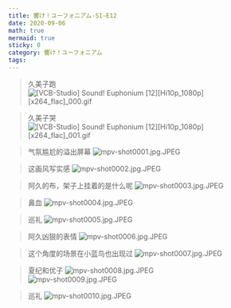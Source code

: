 ```yaml
---
title: 響け！ユーフォニアム-S1-E12
date: 2020-09-06
math: true
mermaid: true
sticky: 0
category: 響け！ユーフォニアム
tags:
---
```


> 久美子跑
![[VCB-Studio] Sound! Euphonium [12][Hi10p_1080p][x264_flac]_000.gif](https://filebed.cellargalaxy.workers.dev/blog/spirit/響け！ユーフォニアム/S1/E12/20200906/%5BVCB-Studio%5D%20Sound%21%20Euphonium%20%5B12%5D%5BHi10p_1080p%5D%5Bx264_flac%5D_000.gif)

> 久美子哭
![[VCB-Studio] Sound! Euphonium [12][Hi10p_1080p][x264_flac]_001.gif](https://filebed.cellargalaxy.workers.dev/blog/spirit/響け！ユーフォニアム/S1/E12/20200906/%5BVCB-Studio%5D%20Sound%21%20Euphonium%20%5B12%5D%5BHi10p_1080p%5D%5Bx264_flac%5D_001.gif)

> 气氛尴尬的溢出屏幕
![mpv-shot0001.jpg.JPEG](https://filebed.cellargalaxy.workers.dev/blog/spirit/響け！ユーフォニアム/S1/E12/20200906/mpv-shot0001.jpg.JPEG)

> 这画风写实感
![mpv-shot0002.jpg.JPEG](https://filebed.cellargalaxy.workers.dev/blog/spirit/響け！ユーフォニアム/S1/E12/20200906/mpv-shot0002.jpg.JPEG)

> 阿久的布，架子上挂着的是什么呢
![mpv-shot0003.jpg.JPEG](https://filebed.cellargalaxy.workers.dev/blog/spirit/響け！ユーフォニアム/S1/E12/20200906/mpv-shot0003.jpg.JPEG)

> 鼻血
![mpv-shot0004.jpg.JPEG](https://filebed.cellargalaxy.workers.dev/blog/spirit/響け！ユーフォニアム/S1/E12/20200906/mpv-shot0004.jpg.JPEG)

> 巡礼
![mpv-shot0005.jpg.JPEG](https://filebed.cellargalaxy.workers.dev/blog/spirit/響け！ユーフォニアム/S1/E12/20200906/mpv-shot0005.jpg.JPEG)

> 阿久凶狠的表情
![mpv-shot0006.jpg.JPEG](https://filebed.cellargalaxy.workers.dev/blog/spirit/響け！ユーフォニアム/S1/E12/20200906/mpv-shot0006.jpg.JPEG)

> 这个角度的场景在小蓝鸟也出现过
![mpv-shot0007.jpg.JPEG](https://filebed.cellargalaxy.workers.dev/blog/spirit/響け！ユーフォニアム/S1/E12/20200906/mpv-shot0007.jpg.JPEG)

> 夏纪和优子
![mpv-shot0008.jpg.JPEG](https://filebed.cellargalaxy.workers.dev/blog/spirit/響け！ユーフォニアム/S1/E12/20200906/mpv-shot0008.jpg.JPEG)  
![mpv-shot0009.jpg.JPEG](https://filebed.cellargalaxy.workers.dev/blog/spirit/響け！ユーフォニアム/S1/E12/20200906/mpv-shot0009.jpg.JPEG)  

> 巡礼
![mpv-shot0010.jpg.JPEG](https://filebed.cellargalaxy.workers.dev/blog/spirit/響け！ユーフォニアム/S1/E12/20200906/mpv-shot0010.jpg.JPEG)
